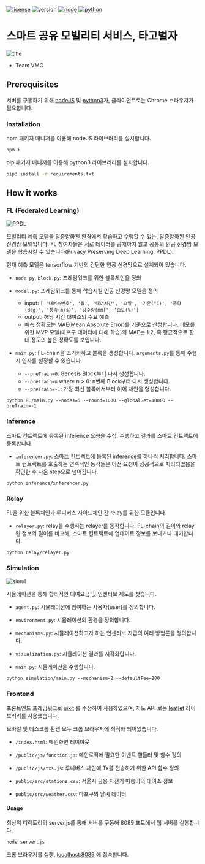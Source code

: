 [![license](https://img.shields.io/badge/license-MIT-black)](https://opensource.org/licenses/MIT)
![version](https://img.shields.io/badge/version-v0.3.1-orange.svg)
[![node](https://img.shields.io/badge/node-%3E%3D8.9.4-yellow.svg)](https://nodejs.org/en/)
[![python](https://img.shields.io/badge/python-3.6.8-blue)](https://www.python.org)

# 스마트 공유 모빌리티 서비스, 타고벌자

![title](https://github.com/eric-yoo/mobicrypt/blob/master/images/phone.png)

* Team VMO

## Prerequisites

서버를 구동하기 위해 [nodeJS](https://nodejs.org/en/download/) 및 [python3](https://www.python.org/downloads/)가, 클라이언트로는 Chrome 브라우저가 필요합니다.

### Installation

npm 패키지 매니저를 이용해 nodeJS 라이브러리를 설치합니다.

```bash
npm i
```

pip 패키지 매니저를 이용해 python3 라이브러리를 설치합니다.

```bash
pip3 install -r requirements.txt
```

## How it works

### FL (Federated Learning)

![PPDL](https://github.com/eric-yoo/mobicrypt/blob/master/images/PPDL.png)

모빌리티 예측 모델을 탈중앙화된 환경에서 학습하고 수행할 수 있는, 탈중앙하된 인공신경망 모델입니다. FL 참여자들은 서로 데이터를 공개하지 않고 공통의 인공 신경망 모델을 학습시킬 수 있습니다(Privacy Preserving Deep Learning, PPDL).

현재 예측 모델은 tensorflow 기반의 간단한 인공 신경망으로 설계되어 있습니다.

- `node.py`, `block.py`: 프레임워크를 위한 블록체인을 정의

- `model.py`: 프레임워크를 통해 학습시킬 인공 신경망 모델을 정의
  - input: `[ '대여소번호', '월', '대여시간', '요일', '기온(°C)', '풍향(deg)', '풍속(m/s)', '강수량(mm)', '습도(%)']` 
  - output: 해당 시간 대여소의 수요 예측
  - 예측 정확도는 MAE(Mean Absolute Error)를 기준으로 산정합니다. 데모를 위한 MVP 모델(마포구 데이터에 대해 학습)의 MAE는 1.2, 즉 평균적으로 한 대 정도의 높은 정확도를 보입니다.
  
- `main.py`: FL-chain을 초기화하고 블록을 생성합니다. `arguments.py`를 통해 수행 시 인자를 설정할 수 있습니다.
  - `--preTrain=0`: Genesis Block부터 다시 생성합니다.
  - `--preTrain=n` where n > 0: n번째 Block부터 다시 생성합니다.
  - `--preTrain=-1`: 가장 최신 블록에서부터 이어 체인을 형성합니다.
  
```
python FL/main.py --nodes=5 --round=1000 --globalSet=10000 --preTrain=-1
```

### Inference

스마트 컨트랙트에 등록된 inference 요청을 수집, 수행하고 결과를 스마트 컨트랙트에 등록합니다.

- `inferencer.py`: 스마트 컨트랙트에 등록된 inference를 하나씩 처리합니다. 스마트 컨트랙트를 호출하는 연속적인 동작들은 이전 요청이 성공적으로 처리되었음을 확인한 후 다음 step으로 넘어갑니다.

```
python inference/inferencer.py
```

### Relay

FL을 위한 블록체인과 루니버스 사이드체인 간 relay를 위한 모듈입니다.

- `relayer.py`: relay를 수행하는 relayer를 동작합니다. FL-chain의 길이와 relay 된 정보의 길이를 비교해, 스마트 컨트랙트에 업데이트 정보를 보내거나 대기합니다.

```
python relay/relayer.py
```

### Simulation

![simul](https://github.com/eric-yoo/mobicrypt/blob/master/images/simul.png)

시뮬레이션을 통해 합리적인 대여요금 및 인센티브 제도를 찾습니다.

- `agent.py`: 시뮬레이션에 참여하는 사용자(user)를 정의합니다.

- `environment.py`: 시뮬레이션의 환경을 정의합니다.

- `mechanisms.py`: 시뮬레이션하고자 하는 인센티브 지급의 여러 방법론을 정의합니다.

- `visualization.py`: 시뮬레이션 결과를 시각화합니다.

- `main.py`: 시뮬레이션을 수행합니다.

```
python simulation/main.py --mechanism=2 --defaultFee=200
```

### Frontend

프론트엔드 프레임워크로 [uikit](https://getuikit.com) 를 수정하여 사용하였으며, 지도 API 로는 [leaflet](https://leafletjs.com) 라이브러리를 사용했습니다. 

모바일 및 데스크톱 환경 모두 크롬 브라우저에 최적화 되어있습니다.

- `/index.html`: 메인화면 레이아웃

- `/public/js/function.js`: 메인로직에 필요한 이벤트 핸들러 및 함수 정의

- `/public/js/txs.js`: 루니버스 체인에 Tx를 전송하기 위한 API 함수 정의

- `public/src/stations.csv`: 서울시 공용 자전거 따릉이의 대여소 정보

- `public/src/weather.csv`: 마포구의 날씨 데이터


#### Usage

최상위 디렉토리의 server.js를 통해 서버를 구동해 8089 포트에서 웹 서버를 실행합니다.

```bash
node server.js
```

크롬 브라우저를 실행, [localhost:8089](http://localhost:8089) 에 접속합니다.
